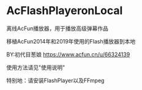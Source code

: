 # AcFlashPlayeronLocal
离线AcFun播放器，用于播放高级弹幕作品


移植AcFun2014年和2019年使用的Flash播放器到本地

BY:初代目葱娘 https://www.acfun.cn/u/66324139


使用方法请见"使用说明"

特别地：请安装FlashPlayer以及FFmpeg